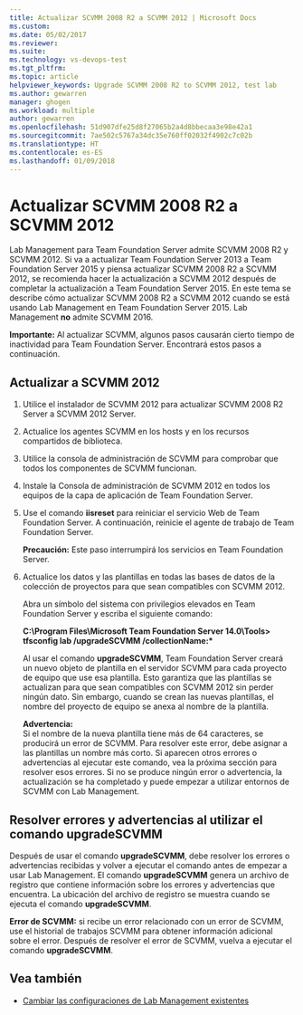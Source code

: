 ```yaml
---
title: Actualizar SCVMM 2008 R2 a SCVMM 2012 | Microsoft Docs
ms.custom: 
ms.date: 05/02/2017
ms.reviewer: 
ms.suite: 
ms.technology: vs-devops-test
ms.tgt_pltfrm: 
ms.topic: article
helpviewer_keywords: Upgrade SCVMM 2008 R2 to SCVMM 2012, test lab
ms.author: gewarren
manager: ghogen
ms.workload: multiple
author: gewarren
ms.openlocfilehash: 51d907dfe25d8f27065b2a4d8bbecaa3e98e42a1
ms.sourcegitcommit: 7ae502c5767a34dc35e760ff02032f4902c7c02b
ms.translationtype: HT
ms.contentlocale: es-ES
ms.lasthandoff: 01/09/2018
---
```

# <a name="upgrade-scvmm-2008-r2-to-scvmm-2012"></a>Actualizar SCVMM 2008 R2 a SCVMM 2012

Lab Management para Team Foundation Server admite SCVMM 2008 R2 y SCVMM 2012. Si va a actualizar Team Foundation Server 2013 a Team Foundation Server 2015 y piensa actualizar SCVMM 2008 R2 a SCVMM 2012, se recomienda hacer la actualización a SCVMM 2012 después de completar la actualización a Team Foundation Server 2015. En este tema se describe cómo actualizar SCVMM 2008 R2 a SCVMM 2012 cuando se está usando Lab Management en Team Foundation Server 2015.
Lab Management **no** admite SCVMM 2016. 

**Importante:** Al actualizar SCVMM, algunos pasos causarán cierto tiempo de inactividad para Team Foundation Server. Encontrará estos pasos a continuación.

## <a name="upgrading-to-scvmm-2012"></a>Actualizar a SCVMM 2012

1. Utilice el instalador de SCVMM 2012 para actualizar SCVMM 2008 R2 Server a SCVMM 2012 Server.

1. Actualice los agentes SCVMM en los hosts y en los recursos compartidos de biblioteca.

1. Utilice la consola de administración de SCVMM para comprobar que todos los componentes de SCVMM funcionan.

1. Instale la Consola de administración de SCVMM 2012 en todos los equipos de la capa de aplicación de Team Foundation Server.

1. Use el comando **iisreset** para reiniciar el servicio Web de Team Foundation Server. A continuación, reinicie el agente de trabajo de Team Foundation Server.

   **Precaución:** Este paso interrumpirá los servicios en Team Foundation Server.

1. Actualice los datos y las plantillas en todas las bases de datos de la colección de proyectos para que sean compatibles con SCVMM 
   2012.

   Abra un símbolo del sistema con privilegios elevados en Team Foundation Server y escriba el siguiente comando:

   **C:\\Program Files\\Microsoft Team Foundation Server 14.0\\Tools\> tfsconfig lab /upgradeSCVMM /collectionName:\***

   Al usar el comando **upgradeSCVMM**, Team Foundation Server creará un nuevo objeto de plantilla en el servidor SCVMM para cada proyecto de equipo que use esa plantilla. Esto garantiza que las plantillas se actualizan para que sean compatibles con SCVMM 2012 sin perder ningún dato. Sin embargo, cuando se crean las nuevas plantillas, el nombre del proyecto de equipo se anexa al nombre de la plantilla.

   **Advertencia:**  
   Si el nombre de la nueva plantilla tiene más de 64 caracteres, se producirá un error de SCVMM. Para resolver este error, debe asignar a las plantillas un nombre más corto. Si aparecen otros errores o advertencias al ejecutar este comando, vea la próxima sección para resolver esos errores. Si no se produce ningún error o advertencia, la actualización se ha completado y puede empezar a utilizar entornos de SCVMM con Lab Management.

## <a name="resolving-errors-and-warnings-when-using-the-upgradescvmm-command"></a>Resolver errores y advertencias al utilizar el comando upgradeSCVMM

Después de usar el comando **upgradeSCVMM**, debe resolver los errores o advertencias recibidas y volver a ejecutar el comando antes de empezar a usar Lab Management. El comando **upgradeSCVMM** genera un archivo de registro que contiene información sobre los errores y advertencias que encuentra. La ubicación del archivo de registro se muestra cuando se ejecuta el comando **upgradeSCVMM**.

**Error de SCVMM:** si recibe un error relacionado con un error de SCVMM, use el historial de trabajos SCVMM para obtener información adicional sobre el error. Después de resolver el error de SCVMM, vuelva a ejecutar el comando **upgradeSCVMM**.

## <a name="see-also"></a>Vea también

* [Cambiar las configuraciones de Lab Management existentes](https://msdn.microsoft.com/library/ee704508%28v=vs.140%29.aspx)
